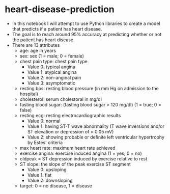 # heart-disease-prediction

- In this notebook I will attempt to use Python libraries to create a model that predicts if a patient has heart disease.
- The goal is to reach around 95% accuracy at predicting whether or not the patient has heart disease.
- There are 13 attributes
  - age: age in years
  - sex: sex (1 = male; 0 = female)
  - chest pain type: chest pain type 
    - Value 0: typical angina
    - Value 1: atypical angina
    - Value 2: non-anginal pain
    - Value 3: asymptomatic
  - resting bps: resting blood pressure (in mm Hg on admission to the hospital)
  - cholesterol: serum cholestoral in mg/dl
  - fasting blood sugar: (fasting blood sugar > 120 mg/dl) (1 = true; 0 = false)
  - resting ecg: resting electrocardiographic results
    - Value 0: normal
    - Value 1: having ST-T wave abnormality (T wave inversions and/or ST elevation or depression of > 0.05 mV)
    - Value 2: showing probable or definite left ventricular hypertrophy by Estes' criteria
  - max heart rate: maximum heart rate achieved
  - exercise angina: exercise induced angina (1 = yes; 0 = no)
  - oldpeak = ST depression induced by exercise relative to rest
  - ST slope: the slope of the peak exercise ST segment
    - Value 0: upsloping
    - Value 1: flat
    - Value 2: downsloping
  - target: 0 = no disease, 1 = disease
